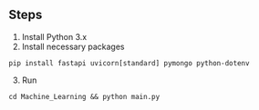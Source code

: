 ## Steps 

1. Install Python 3.x 
2. Install necessary packages 
```
pip install fastapi uvicorn[standard] pymongo python-dotenv
```
3. Run 
```
cd Machine_Learning && python main.py
```
